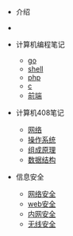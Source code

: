<!-- docs/_sidebar.md -->
- 介绍
- [](docsify/learn/README.md "Think About AI")

- 计算机编程笔记
  - [go](计算机编程/go/)
  - [shell](计算机编程/shell/)
  - [php](ebook/01_ES6/)
  - [c](linux/)
  - [前端](linux/)

- 计算机408笔记
  -  [网络](网络/)
  - [操作系统](操作系统/)
  - [组成原理](组成原理/)
  - [数据结构](计算机408笔记/数据结构/)
  
- 信息安全
  -  [网络安全](网络安全/)
  -  [web安全](web安全/)
  - [内网安全](内网安全/)
  - [无线安全](无线安全/)

